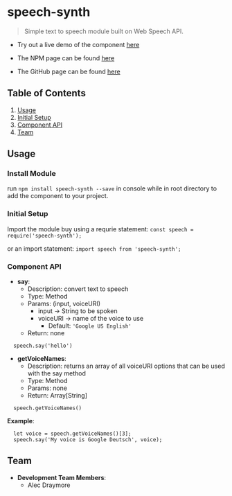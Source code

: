 # speech-synth

> Simple text to speech module built on Web Speech API.

- Try out a live demo of the component [here](https://speech-synth.herokuapp.com)

- The NPM page can be found [here](https://www.npmjs.com/package/speech-synth)

- The GitHub page can be found [here](https://github.com/CaribouBlue/speech-synth)

## Table of Contents

1. [Usage](#usage)
  1. [Initial Setup](#initial-setup)
  1. [Component API](#component-api)
1. [Team](#team)

## Usage

### Install Module

run ```npm install speech-synth --save``` in console while in root directory to add the component to your project.

### Initial Setup

Import the module buy using a requrie statement:
```const speech = require('speech-synth');```

or an import statement:
```import speech from 'speech-synth';```

### Component API

- __say__:
  - Description: convert text to speech
  - Type: Method
  - Params: (input, voiceURI)
    - input -> String to be spoken
    - voiceURI -> name of the voice to use
      - Default: ```'Google US English'```
  - Return: none
```
  speech.say('hello')
```

- __getVoiceNames__:
  - Description: returns an array of all voiceURI options that can be used with the say method
  - Type: Method
  - Params: none
  - Return: Array[String]
```
  speech.getVoiceNames()
```

__Example__:
```
  let voice = speech.getVoiceNames()[3];
  speech.say('My voice is Google Deutsch', voice);
```

## Team

  - __Development Team Members__: 
    - Alec Draymore